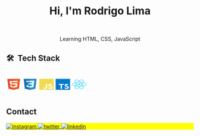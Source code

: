 <h1 align="center">Hi, I'm Rodrigo Lima</h1>

  <br>

  <p align="center">Learning HTML, CSS, JavaScript</p>


## 🛠 &nbsp;Tech Stack

<div style="display: inline_block"><br>
  <img align="center" alt="HTML" height="30" width="40"   src="https://raw.githubusercontent.com/devicons/devicon/master/icons/html5/html5-original.svg">
  <img align="center" alt="CSS" height="30" width="40"      src="https://raw.githubusercontent.com/devicons/devicon/master/icons/css3/css3-original.svg">
  <img align="center" alt="Js" height="30" width="40" src="https://raw.githubusercontent.com/devicons/devicon/master/icons/javascript/javascript-plain.svg">
  <img align="center" alt="Ts" height="30" width="40" src="https://raw.githubusercontent.com/devicons/devicon/master/icons/typescript/typescript-plain.svg">
  <img align="center" alt="React" height="30" width="40"  src="https://raw.githubusercontent.com/devicons/devicon/master/icons/react/react-original.svg">
</div>
  
<br>

## Contact

<p align="left" style="background:yellow">
<a href="https://instagram.com/rodrigoolimaa_" target="_blank">
 <img align="center" src="https://img.shields.io/badge/-rodrigoolimaa_-05122A?style=flat&logo=instagram" alt="instagram"/>
</a>
<a href="https://twitter.com/Rdrigoolimaa" target="_blank">
  <img align="center" src="https://img.shields.io/badge/-Rdrigoolimaa-05122A?style=flat&logo=twitter" alt="twitter"/>  
</a>
<a href="https://linkedin.com/in/rodrigoolimaa" target="_blank">
  <img align="center" src="https://img.shields.io/badge/-rodrigoolimaa-05122A?style=flat&logo=linkedin" alt="linkedin"/>
</a>
</p>

